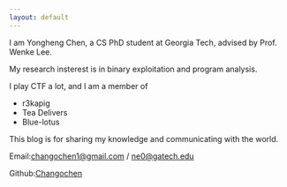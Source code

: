 ```yaml
---
layout: default
---
```

I am Yongheng Chen, a CS PhD student at Georgia Tech, advised by Prof. Wenke Lee.

My research insterest is in binary exploitation and program analysis.

I play CTF a lot, and I am a member of  
- r3kapig
- Tea Delivers
- Blue-lotus

This blog is for sharing my knowledge and communicating with the world.

Email:changochen1@gmail.com / ne0@gatech.edu

Github:[Changochen](https://github.com/Changochen)
